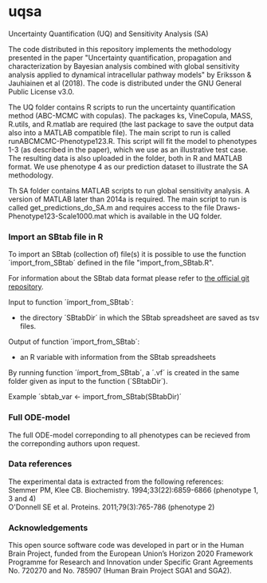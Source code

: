 # uqsa
Uncertainty Quantification (UQ) and Sensitivity Analysis (SA)

The code distributed in this repository implements the methodology presented in the paper "Uncertainty quantification, propagation and
characterization by Bayesian analysis combined with global sensitivity analysis applied to dynamical intracellular pathway models" by Eriksson & Jauhiainen et al (2018). The code is distributed under the GNU General Public License v3.0.

The UQ folder contains R scripts to run the uncertainty quantification method (ABC-MCMC with copulas). The packages ks, VineCopula, MASS, R.utils, and R.matlab are required (the last package to save the output data also into a MATLAB compatible file). The main script to run is called runABCMCMC-Phenotype123.R. This script will fit the model to phenotypes 1-3 (as described in the paper), which we use as an illustrative test case. The resulting data is also uploaded in the folder, both in R and MATLAB format. We use phenotype 4 as our prediction dataset to illustrate the SA methodology. 

Th SA folder contains MATLAB scripts to run global sensitivity analysis. A version of MATLAB later than 2014a is required. The main script to run is called get_predictions_do_SA.m and requires access to the file Draws-Phenotype123-Scale1000.mat which is available in the UQ folder. 

### Import an SBtab file in R

To import an SBtab (collection of) file(s) it is possible to use the function ´import_from_SBtab´ defined in the file "import_from_SBtab.R".

For information about the SBtab data format please refer to [the official git repository](https://github.com/tlubitz/SBtab).

Input to function ´ímport_from_SBtab´:
* the directory ´SBtabDir´ in which the SBtab spreadsheet are saved as tsv files.

Output of function ´import_from_SBtab´:
* an R variable with information from the SBtab spreadsheets

By running function ´ímport_from_SBtab´, a ´.vf´ is created in the same folder given as input to the function (´SBtabDir´).

Example
´sbtab_var <- import_from_SBtab(SBtabDir)´

### Full ODE-model

The full ODE-model correponding to all phenotypes can be recieved from the correponding authors upon request.

### Data references
The experimental data is extracted from the following references:<br/>
Stemmer PM, Klee CB. Biochemistry. 1994;33(22):6859-6866 (phenotype 1, 3 and 4)<br/>
O'Donnell SE et al. Proteins. 2011;79(3):765-786 (phenotype 2)

### Acknowledgements
This open source software code was developed in part or in the Human Brain Project, funded from the European Union’s Horizon 2020 Framework Programme for Research and Innovation under Specific Grant Agreements No. 720270 and No. 785907 (Human Brain Project SGA1 and SGA2).
